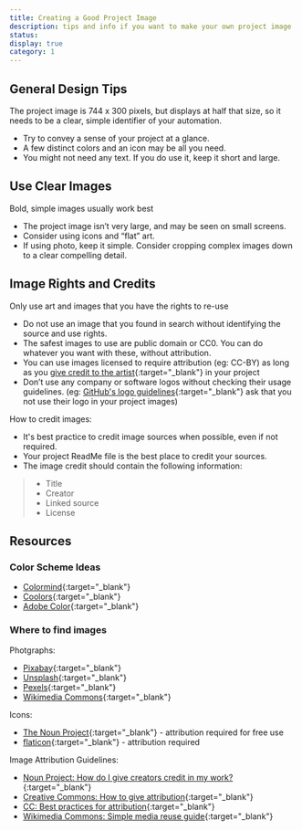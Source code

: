 ```yaml
---
title: Creating a Good Project Image
description: tips and info if you want to make your own project image
status: 
display: true
category: 1
---
```



## General Design Tips
<!-- was bold \/-->
The project image is 744 x 300 pixels, but displays at half that size, so it needs to be a clear, simple identifier of your automation.

- Try to convey a sense of your project at a glance. 
- A few distinct colors and an icon may be all you need.
- You might not need any text. If you do use it, keep it short and large. 


## Use Clear Images
<!-- was bold \/-->
Bold, simple images usually work best
- The project image isn’t very large, and may be seen on small screens.
- Consider using icons and “flat” art.
- If using photo, keep it simple. Consider cropping complex images down to a clear compelling detail.


## Image Rights and Credits
<!-- was bold \/-->
Only use art and images that you have the rights to re-use
- Do not use an image that you found in search without identifying the source and use rights. 
- The safest images to use are public domain or CC0. You can do whatever you want with these, without attribution. 
- You can use images licensed to require attribution (eg: CC-BY) as long as you [give credit to the artist](https://creativecommons.org/use-remix/attribution/){:target="_blank"}  in your project
- Don’t use any company or software logos without checking their usage guidelines. (eg:  [GitHub's logo guidelines](https://github.com/logos){:target="_blank"} ask that you not use their logo in your project images)
<!-- was bold \/-->
How to credit images:
 - It's best practice to credit image sources when possible, even if not required.
 - Your project ReadMe file is the best place to credit your sources.
 - The image credit should contain the following information:
>  - Title
>  - Creator
>  - Linked source
>  - License


## Resources


### Color Scheme Ideas

<!-- #### Image Editors
 - [iPiccy](https://ipiccy.com){:target="_blank"}
 - [Canva](https://www.canva.com){:target="_blank"}
 - [GIMP](https://www.gimp.org){:target="_blank"} -->

<!-- #### Color Schemes -->
 - [Colormind](http://colormind.io){:target="_blank"}
 - [Coolors](https://coolors.co){:target="_blank"}
 - [Adobe Color](https://color.adobe.com/create/color-wheel){:target="_blank"}


### Where to find images
<!-- h4 -->
Photgraphs:
 - [Pixabay](https://pixabay.com){:target="_blank"}
 - [Unsplash](https://unsplash.com){:target="_blank"}
 - [Pexels](https://www.pexels.com){:target="_blank"}
 - [Wikimedia Commons](https://commons.wikimedia.org/wiki/Category:Images){:target="_blank"}
<!-- h4 -->

Icons:
 - [The Noun Project](https://thenounproject.com){:target="_blank"} - attribution required for free use
 - [flaticon](https://www.flaticon.com){:target="_blank"} - attribution required
<!-- double apostrophe -->

Image Attribution Guidelines:
 - [Noun Project: How do I give creators credit in my work?](https://thenounproject.zendesk.com/hc/en-us/articles/200509928-How-do-I-give-creators-credit-in-my-work-){:target="_blank"}
 - [Creative Commons: How to give attribution](https://creativecommons.org/use-remix/attribution/){:target="_blank"}
 - [CC: Best practices for attribution](https://wiki.creativecommons.org/wiki/best_practices_for_attribution){:target="_blank"}
 - [Wikimedia Commons: Simple media reuse guide](https://commons.wikimedia.org/wiki/Commons:Simple_media_reuse_guide){:target="_blank"}
